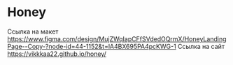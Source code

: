 # Honey
Ссылка на макет https://www.figma.com/design/MujZWqIapCFfSVdedOQrmX/HoneyLandingPage--Copy-?node-id=44-1152&t=lA4BX695PA4pcKWG-1
Ссылка на сайт https://vikkkaa22.github.io/honey/
